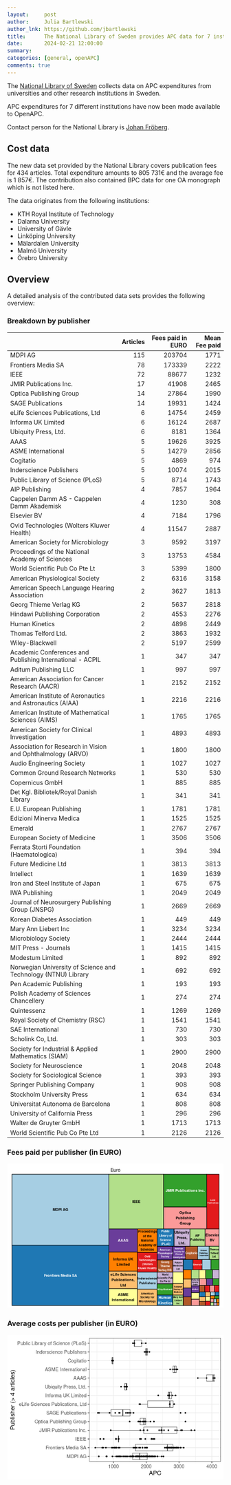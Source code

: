 ```yaml
---
layout:     post
author:     Julia Bartlewski
author_lnk: https://github.com/jbartlewski
title:      The National Library of Sweden provides APC data for 7 institutions
date:       2024-02-21 12:00:00
summary:    
categories: [general, openAPC]
comments: true
---
```




The [National Library of Sweden](https://www.kb.se/in-english.html) collects data on APC expenditures from universities and other research institutions in Sweden. 

APC expenditures for 7 different institutions have now been made available to OpenAPC.

Contact person for the National Library is [Johan Fröberg](mailto:openaccess@kb.se).

## Cost data



The new data set provided by the National Library covers publication fees for 434 articles. Total expenditure amounts to 805 731€ and the average fee is 1 857€. The contribution also contained BPC data for one OA monograph which is not listed here.

The data originates from the following institutions:

- KTH Royal Institute of Technology
- Dalarna University
- University of Gävle
- Linköping University
- Mälardalen University
- Malmö University
- Örebro University


## Overview

A detailed analysis of the contributed data sets provides the following overview:

### Breakdown by publisher



|                                                              | Articles| Fees paid in EURO| Mean Fee paid|
|:-------------------------------------------------------------|--------:|-----------------:|-------------:|
|MDPI AG                                                       |      115|            203704|          1771|
|Frontiers Media SA                                            |       78|            173339|          2222|
|IEEE                                                          |       72|             88677|          1232|
|JMIR Publications Inc.                                        |       17|             41908|          2465|
|Optica Publishing Group                                       |       14|             27864|          1990|
|SAGE Publications                                             |       14|             19931|          1424|
|eLife Sciences Publications, Ltd                              |        6|             14754|          2459|
|Informa UK Limited                                            |        6|             16124|          2687|
|Ubiquity Press, Ltd.                                          |        6|              8181|          1364|
|AAAS                                                          |        5|             19626|          3925|
|ASME International                                            |        5|             14279|          2856|
|Cogitatio                                                     |        5|              4869|           974|
|Inderscience Publishers                                       |        5|             10074|          2015|
|Public Library of Science (PLoS)                              |        5|              8714|          1743|
|AIP Publishing                                                |        4|              7857|          1964|
|Cappelen Damm AS - Cappelen Damm Akademisk                    |        4|              1230|           308|
|Elsevier BV                                                   |        4|              7184|          1796|
|Ovid Technologies (Wolters Kluwer Health)                     |        4|             11547|          2887|
|American Society for Microbiology                             |        3|              9592|          3197|
|Proceedings of the National Academy of Sciences               |        3|             13753|          4584|
|World Scientific Pub Co Pte Lt                                |        3|              5399|          1800|
|American Physiological Society                                |        2|              6316|          3158|
|American Speech Language Hearing Association                  |        2|              3627|          1813|
|Georg Thieme Verlag KG                                        |        2|              5637|          2818|
|Hindawi Publishing Corporation                                |        2|              4553|          2276|
|Human Kinetics                                                |        2|              4898|          2449|
|Thomas Telford Ltd.                                           |        2|              3863|          1932|
|Wiley-Blackwell                                               |        2|              5197|          2599|
|Academic Conferences and Publishing International - ACPIL     |        1|               347|           347|
|Aditum Publishing LLC                                         |        1|               997|           997|
|American Association for Cancer Research (AACR)               |        1|              2152|          2152|
|American Institute of Aeronautics and Astronautics (AIAA)     |        1|              2216|          2216|
|American Institute of Mathematical Sciences (AIMS)            |        1|              1765|          1765|
|American Society for Clinical Investigation                   |        1|              4893|          4893|
|Association for Research in Vision and Ophthalmology (ARVO)   |        1|              1800|          1800|
|Audio Engineering Society                                     |        1|              1027|          1027|
|Common Ground Research Networks                               |        1|               530|           530|
|Copernicus GmbH                                               |        1|               885|           885|
|Det Kgl. Bibliotek/Royal Danish Library                       |        1|               341|           341|
|E.U. European Publishing                                      |        1|              1781|          1781|
|Edizioni Minerva Medica                                       |        1|              1525|          1525|
|Emerald                                                       |        1|              2767|          2767|
|European Society of Medicine                                  |        1|              3506|          3506|
|Ferrata Storti Foundation (Haematologica)                     |        1|               394|           394|
|Future Medicine Ltd                                           |        1|              3813|          3813|
|Intellect                                                     |        1|              1639|          1639|
|Iron and Steel Institute of Japan                             |        1|               675|           675|
|IWA Publishing                                                |        1|              2049|          2049|
|Journal of Neurosurgery Publishing Group (JNSPG)              |        1|              2669|          2669|
|Korean Diabetes Association                                   |        1|               449|           449|
|Mary Ann Liebert Inc                                          |        1|              3234|          3234|
|Microbiology Society                                          |        1|              2444|          2444|
|MIT Press - Journals                                          |        1|              1415|          1415|
|Modestum Limited                                              |        1|               892|           892|
|Norwegian University of Science and Technology (NTNU) Library |        1|               692|           692|
|Pen Academic Publishing                                       |        1|               193|           193|
|Polish Academy of Sciences Chancellery                        |        1|               274|           274|
|Quintessenz                                                   |        1|              1269|          1269|
|Royal Society of Chemistry (RSC)                              |        1|              1541|          1541|
|SAE International                                             |        1|               730|           730|
|Scholink Co, Ltd.                                             |        1|               303|           303|
|Society for Industrial & Applied Mathematics (SIAM)           |        1|              2900|          2900|
|Society for Neuroscience                                      |        1|              2048|          2048|
|Society for Sociological Science                              |        1|               393|           393|
|Springer Publishing Company                                   |        1|               908|           908|
|Stockholm University Press                                    |        1|               634|           634|
|Universitat Autonoma de Barcelona                             |        1|               808|           808|
|University of California Press                                |        1|               296|           296|
|Walter de Gruyter GmbH                                        |        1|              1713|          1713|
|World Scientific Pub Co Pte Ltd                               |        1|              2126|          2126|



### Fees paid per publisher (in EURO)

![plot of chunk tree_natlibswe_2024_02_21_full](/figure/tree_natlibswe_2024_02_21_full-1.png)

###  Average costs per publisher (in EURO)

![plot of chunk box_natlibswe_2024_02_21_publisher_full](/figure/box_natlibswe_2024_02_21_publisher_full-1.png)

